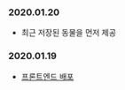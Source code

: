 ### 2020.01.20
- 최근 저장된 동물을 먼저 제공
### 2020.01.19
- [프론트엔드 배포](https://deptno.github.io/abaondoned-animals)
